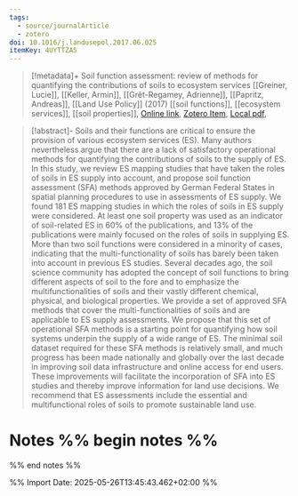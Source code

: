 ```yaml
---
tags:
  - source/journalArticle
  - zotero
doi: 10.1016/j.landusepol.2017.06.025
itemKey: 4UYTTZA5
---
```

>[!metadata]+
> Soil function assessment: review of methods for quantifying the contributions of soils to ecosystem services
> [[Greiner, Lucie]], [[Keller, Armin]], [[Grêt-Regamey, Adrienne]], [[Papritz, Andreas]], 
> [[Land Use Policy]] (2017)
> [[soil functions]], [[ecosystem services]], [[soil properties]], 
> [Online link](https://linkinghub.elsevier.com/retrieve/pii/S0264837717305719), [Zotero Item](zotero://select/library/items/4UYTTZA5), [Local pdf](file://C:/Users/aburg/Documents/references/zotero/storage/6HINLIW4/Greiner2017_Soilfunctiona.pdf), 

>[!abstract]-
>Soils and their functions are critical to ensure the provision of various ecosystem services (ES). Many authors nevertheless argue that there are a lack of satisfactory operational methods for quantifying the contributions of soils to the supply of ES. In this study, we review ES mapping studies that have taken the roles of soils in ES supply into account, and propose soil function assessment (SFA) methods approved by German Federal States in spatial planning procedures to use in assessments of ES supply. We found 181 ES mapping studies in which the roles of soils in ES supply were considered. At least one soil property was used as an indicator of soil-related ES in 60% of the publications, and 13% of the publications were mainly focused on the roles of soils in supplying ES. More than two soil functions were considered in a minority of cases, indicating that the multi-functionality of soils has barely been taken into account in previous ES studies. Several decades ago, the soil science community has adopted the concept of soil functions to bring different aspects of soil to the fore and to emphasize the multifunctionalities of soils and their vastly different chemical, physical, and biological properties. We provide a set of approved SFA methods that cover the multi-functionalities of soils and are applicable to ES supply assessments. We propose that this set of operational SFA methods is a starting point for quantifying how soil systems underpin the supply of a wide range of ES. The minimal soil dataset required for these SFA methods is relatively small, and much progress has been made nationally and globally over the last decade in improving soil data infrastructure and online access for end users. These improvements will facilitate the incorporation of SFA into ES studies and thereby improve information for land use decisions. We recommend that ES assessments include the essential and multifunctional roles of soils to promote sustainable land use.

# Notes %% begin notes %%

%% end notes %%




%% Import Date: 2025-05-26T13:45:43.462+02:00 %%
